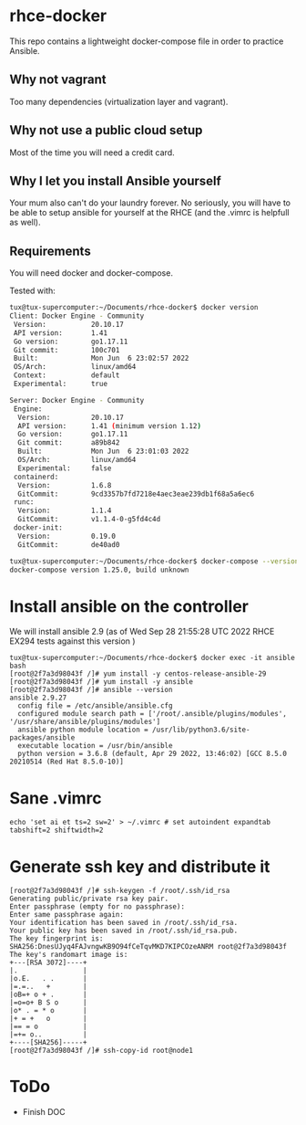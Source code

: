# rhce-docker
This repo contains a lightweight docker-compose file in order to practice Ansible. 

## Why not vagrant
Too many dependencies (virtualization layer and vagrant).

## Why not use a public cloud setup
Most of the time you will need a credit card. 

## Why I let you install Ansible yourself
Your mum also can't do your laundry forever. No seriously, you will have to be able to setup ansible for yourself at the RHCE (and the .vimrc is helpfull as well).

## Requirements
You will need docker and docker-compose. 

Tested with:
```bash
tux@tux-supercomputer:~/Documents/rhce-docker$ docker version
Client: Docker Engine - Community
 Version:           20.10.17
 API version:       1.41
 Go version:        go1.17.11
 Git commit:        100c701
 Built:             Mon Jun  6 23:02:57 2022
 OS/Arch:           linux/amd64
 Context:           default
 Experimental:      true

Server: Docker Engine - Community
 Engine:
  Version:          20.10.17
  API version:      1.41 (minimum version 1.12)
  Go version:       go1.17.11
  Git commit:       a89b842
  Built:            Mon Jun  6 23:01:03 2022
  OS/Arch:          linux/amd64
  Experimental:     false
 containerd:
  Version:          1.6.8
  GitCommit:        9cd3357b7fd7218e4aec3eae239db1f68a5a6ec6
 runc:
  Version:          1.1.4
  GitCommit:        v1.1.4-0-g5fd4c4d
 docker-init:
  Version:          0.19.0
  GitCommit:        de40ad0

tux@tux-supercomputer:~/Documents/rhce-docker$ docker-compose --version
docker-compose version 1.25.0, build unknown
```

# Install ansible on the controller
We will install ansible 2.9 (as of Wed Sep 28 21:55:28 UTC 2022 RHCE EX294 tests against this version )
```
tux@tux-supercomputer:~/Documents/rhce-docker$ docker exec -it ansible bash
[root@2f7a3d98043f /]# yum install -y centos-release-ansible-29
[root@2f7a3d98043f /]# yum install -y ansible
[root@2f7a3d98043f /]# ansible --version
ansible 2.9.27
  config file = /etc/ansible/ansible.cfg
  configured module search path = ['/root/.ansible/plugins/modules', '/usr/share/ansible/plugins/modules']
  ansible python module location = /usr/lib/python3.6/site-packages/ansible
  executable location = /usr/bin/ansible
  python version = 3.6.8 (default, Apr 29 2022, 13:46:02) [GCC 8.5.0 20210514 (Red Hat 8.5.0-10)]
```

# Sane .vimrc
```
echo 'set ai et ts=2 sw=2' > ~/.vimrc # set autoindent expandtab tabshift=2 shiftwidth=2
```

# Generate ssh key and distribute it
```
[root@2f7a3d98043f /]# ssh-keygen -f /root/.ssh/id_rsa 
Generating public/private rsa key pair.
Enter passphrase (empty for no passphrase): 
Enter same passphrase again: 
Your identification has been saved in /root/.ssh/id_rsa.
Your public key has been saved in /root/.ssh/id_rsa.pub.
The key fingerprint is:
SHA256:DnesUJyq4FAJvngwKB9O94fCeTqvMKD7KIPCOzeANRM root@2f7a3d98043f
The key's randomart image is:
+---[RSA 3072]----+
|.                |
|o.E.   . .       |
|=.=..   +        |
|oB=+ o + .       |
|=o=o+ B S o      |
|o* . = * o       |
|+ = +   o        |
|== = o           |
|=+= o..          |
+----[SHA256]-----+
[root@2f7a3d98043f /]# ssh-copy-id root@node1
```

# ToDo
- Finish DOC
